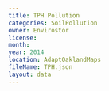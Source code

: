 ```yaml
---
title: TPH Pollution
categories: SoilPollution
owner: Envirostor
license:
month: 
year: 2014
location: AdaptOaklandMaps
fileName: TPH.json
layout: data
---
```



